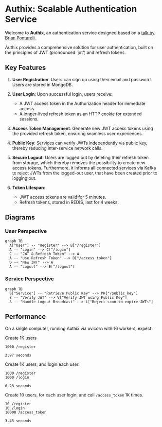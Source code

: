 # Authix: Scalable Authentication Service

Welcome to **Authix**, an authentication service designed based on a [talk by
Brian Pontarelli](https://www.youtube.com/watch?v=SLc3cTlypwM).

Authix provides a comprehensive solution for user authentication, built on the
principles of JWT (pronounced 'jot') and refresh tokens.

## Key Features

1. **User Registration**: Users can sign up using their email and password.
   Users are stored in MongoDB.

2. **User Login**: Upon successful login, users receive:

   - A JWT access token in the Authorization header for immediate access.
   - A longer-lived refresh token as an HTTP cookie for extended sessions.

3. **Access Token Management**: Generate new JWT access tokens using the
   provided refresh token, ensuring seamless user experiences.

4. **Public Key**: Services can verify JWTs independently via public key,
   thereby reducing inter-service network calls.

5. **Secure Logout**: Users are logged out by deleting their refresh token from
   storage, which thereby removes the possibility to create new access tokens.
   Furthermore, it informs all connected services via Kafka to reject JWTs from
   the logged-out user, that have been created prior to logging out.

6. **Token Lifespan**:
   - JWT access tokens are valid for 5 minutes.
   - Refresh tokens, stored in REDIS, last for 4 weeks.

## Diagrams

### User Perspective

```mermaid
graph TB
  A["User"] -- "Register" --> B["/register"]
  A -- "Login" --> C["/login"]
  C -- "JWT & Refresh Token" --> A
  A -- "Use Refresh Token" --> D["/access_token"]
  D -- "New JWT" --> A
  A -- "Logout" --> E["/logout"]
```

### Service Perspective

```mermaid
graph TB
  S["Service"] -- "Retrieve Public Key" --> PK["/public_key"]
  S -- "Verify JWT" --> V["Verify JWT using Public Key"]
  S -- "Handle Logout Broadcast" --> L["Reject soon-to-expire JWTs"]
```

## Performance

On a single computer, running Authix via uvicorn with 16 workers, expect:

Create 1K users

```
1000 /register

2.97 seconds
```

Create 1K users, and login each user.

```
1000 /register
1000 /login

6.28 seconds
```

Create 10 users, for each user login, and call `/access_token` 1K times.

```
10 /register
10 /login
10000 /access_token

3.43 seconds
```
